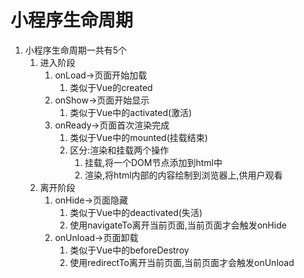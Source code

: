 # 小程序生命周期

1. 小程序生命周期一共有5个
   1. 进入阶段
      1. onLoad->页面开始加载
         1. 类似于Vue的created
      2. onShow->页面开始显示
         1. 类似于Vue中的activated(激活)
      3. onReady->页面首次渲染完成
         1. 类似于Vue中的mounted(挂载结束)
         2. 区分:渲染和挂载两个操作
            1. 挂载,将一个DOM节点添加到html中
            2. 渲染,将html内部的内容绘制到浏览器上,供用户观看
   2. 离开阶段
      1. onHide->页面隐藏
         1. 类似于Vue中的deactivated(失活)
         2. 使用navigateTo离开当前页面,当前页面才会触发onHide
      2. onUnload->页面卸载
         1. 类似于Vue中的beforeDestroy
         2. 使用redirectTo离开当前页面,当前页面才会触发onUnload

